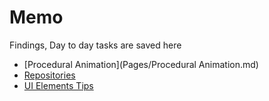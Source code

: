 # Memo
Findings, Day to day tasks are saved here

- [Procedural Animation](Pages/Procedural Animation.md)
- [Repositories](Pages/Repositories.md)
- [UI Elements Tips](Pages/UIElementsTips.md)